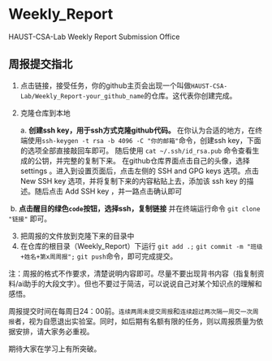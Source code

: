 # Weekly_Report
HAUST-CSA-Lab Weekly Report Submission Office

## 周报提交指北

1.   点击链接，接受任务，你的github主页会出现一个叫做`HAUST-CSA-Lab/Weekly_Report-your_github_name`的仓库。这代表你创建完成。

2.   克隆仓库到本地

      a. **创建ssh key，用于ssh方式克隆github代码。** 在你认为合适的地方，在终端使用`ssh-keygen -t rsa -b 4096 -C "你的邮箱"`命令，创建ssh key，下面的选项全部直接敲回车即可。 随后使用 `cat ~/.ssh/id_rsa.pub` 命令查看生成的公钥，并完整的复制下来。 在github仓库界面点击自己的头像，选择 settings 。进入到设置页面后，点击左侧的 SSH and GPG keys 选项。点击 New SSH key 选项，并将复制下来的内容粘贴上去，添加该 ssh key 的描述。随后点击 Add SSH key ，并一路点击确认即可

​		b. **点击醒目的绿色`code`按钮，选择ssh，复制链接**      并在终端运行命令				`git clone "链接"` 即可。

3. 把周报的文件放到克隆下来的目录中
4. 在仓库的根目录（Weekly_Report）下运行 `git add .;` `git commit -m "班级+姓名+第x周周报";` `git push`命令，即可完成提交。

注：周报的格式不作要求，清楚说明内容即可。尽量不要出现背书内容（指复制资料/ai助手的大段文字）。但也不要过于简洁，可以说说自己对某个知识点的理解和感悟。

周报提交时间在每周日24：00前。`连续两周未提交周报`和`连续超过两次隔一周交一次周报`者，视为自愿退出实验室。同时，如后期有名额有限的任务，则以周报质量为依据安排，请大家务必重视。

期待大家在学习上有所突破。
